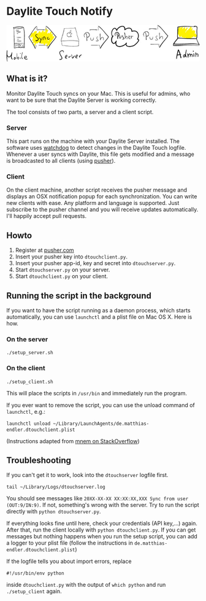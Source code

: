 Daylite Touch Notify
====================

![How it works](howitworks.jpg)

What is it?
-----------

Monitor Daylite Touch syncs on your Mac.
This is useful for admins, who want to be sure that the Daylite Server is working correctly.

The tool consists of two parts, a server and a client script.

### Server

This part runs on the machine with your Daylite Server installed.
The software uses [watchdog](https://pypi.python.org/pypi/watchdog) to detect changes in the Daylite Touch logfile.
Whenever a user syncs with Daylite, this file gets modified and a message is broadcasted to all clients (using [pusher](http://www.pusher.com)).

### Client

On the client machine, another script receives the pusher message and displays an OSX notification popup for each synchronization.
You can write new clients with ease. Any platform and language is supported. Just subscribe to the pusher channel and you will receive updates automatically. I'll happily accept pull requests.



Howto
-----

1. Register at [pusher.com](http://www.pusher.com)
2. Insert your pusher key into `dtouchclient.py`.
3. Insert your pusher app-id, key and secret into `dtouchserver.py`.
4. Start `dtouchserver.py` on your server.
5. Start `dtouchclient.py` on your client.



Running the script in the background
------------------------------------

If you want to have the script running as a daemon process, which starts automatically, you can use `launchctl` and a plist file on Mac OS X. Here is how.

### On the server

    ./setup_server.sh

### On the client

    ./setup_client.sh

This will place the scripts in `/usr/bin` and immediately run the program.

If you ever want to remove the script, you can use the unload command of `launchctl`, e.g.:

    launchctl unload ~/Library/LaunchAgents/de.matthias-endler.dtouchclient.plist

(Instructions adapted from [mnem on StackOverflow](http://stackoverflow.com/a/9523030/270334))


Troubleshooting
---------------

If you can't get it to work, look into the `dtouchserver` logfile first.

    tail ~/Library/Logs/dtouchserver.log

You should see messages like `20XX-XX-XX XX:XX:XX,XXX Sync from user (OUT:9/IN:9)`.
If not, something's wrong with the server. Try to run the script directly with
`python dtouchserver.py`.

If everything looks fine until here, check your credentials (API key,...) again.
After that, run the client locally with `python dtouchclient.py`. If you can get
messages but nothing happens when you run the setup script, you can add a logger
to your plist file (follow the instructions in `de.matthias-endler.dtouchclient.plist`)

If the logfile tells you about import errors, replace

    #!/usr/bin/env python

inside `dtouchclient.py` with the output of `which python` and run
`./setup_client` again.

